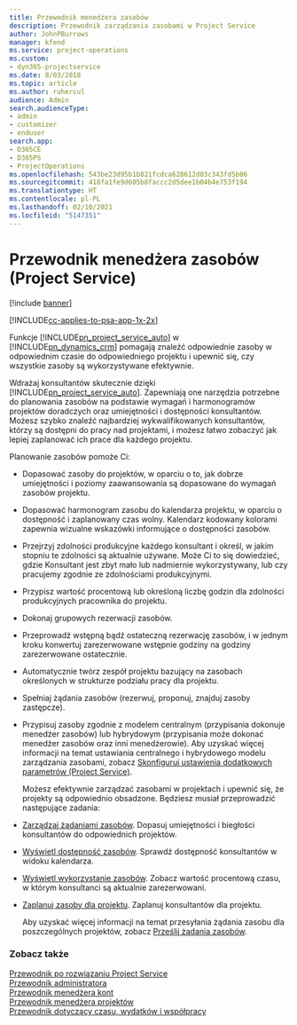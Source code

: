 ```yaml
---
title: Przewodnik menedżera zasobów
description: Przewodnik zarządzania zasobami w Project Service
author: JohnPBurrows
manager: kfend
ms.service: project-operations
ms.custom:
- dyn365-projectservice
ms.date: 8/03/2018
ms.topic: article
ms.author: ruhercul
audience: Admin
search.audienceType:
- admin
- customizer
- enduser
search.app:
- D365CE
- D365PS
- ProjectOperations
ms.openlocfilehash: 543be23d95b1b821fcdca628612d03c343fd5b06
ms.sourcegitcommit: 418fa1fe9d605b8faccc2d5dee1b04b4e753f194
ms.translationtype: HT
ms.contentlocale: pl-PL
ms.lasthandoff: 02/10/2021
ms.locfileid: "5147351"
---
```

# <a name="resource-manager-guide-project-service"></a>Przewodnik menedżera zasobów (Project Service)

[!include [banner](../includes/psa-now-project-operations.md)]

[!INCLUDE[cc-applies-to-psa-app-1x-2x](../includes/cc-applies-to-psa-app-1x-2x.md)]

Funkcje [!INCLUDE[pn_project_service_auto](../includes/pn-project-service-auto.md)] w [!INCLUDE[pn_dynamics_crm](../includes/pn-dynamics-crm.md)] pomagają znaleźć odpowiednie zasoby w odpowiednim czasie do odpowiedniego projektu i upewnić się, czy wszystkie zasoby są wykorzystywane efektywnie.  
  
 Wdrażaj konsultantów skutecznie dzięki [!INCLUDE[pn_project_service_auto](../includes/pn-project-service-auto.md)]. Zapewniają one narzędzia potrzebne do planowania zasobów na podstawie wymagań i harmonogramów projektów doradczych oraz umiejętności i dostępności konsultantów. Możesz szybko znaleźć najbardziej wykwalifikowanych konsultantów, którzy są dostępni do pracy nad projektami, i możesz łatwo zobaczyć jak lepiej zaplanować ich prace dla każdego projektu.  
  
 Planowanie zasobów pomoże Ci:  
  
- Dopasować zasoby do projektów, w oparciu o to, jak dobrze umiejętności i poziomy zaawansowania są dopasowane do wymagań zasobów projektu.  
  
- Dopasować harmonogram zasobu do kalendarza projektu, w oparciu o dostępność i zaplanowany czas wolny. Kalendarz kodowany kolorami zapewnia wizualne wskazówki informujące o dostępności zasobów.  
  
- Przejrzyj zdolności produkcyjne każdego konsultant i określ, w jakim stopniu te zdolności są aktualnie używane. Może Ci to się dowiedzieć, gdzie Konsultant jest zbyt mało lub nadmiernie wykorzystywany, lub czy pracujemy zgodnie ze zdolnościami produkcyjnymi.  
  
- Przypisz wartość procentową lub określoną liczbę godzin dla zdolności produkcyjnych pracownika do projektu.  
  
- Dokonaj grupowych rezerwacji zasobów.  
  
- Przeprowadź wstępną bądź ostateczną rezerwację zasobów, i w jednym kroku konwertuj zarezerwowane wstępnie godziny na godziny zarezerwowane ostatecznie.  
  
- Automatycznie twórz zespół projektu bazujący na zasobach określonych w strukturze podziału pracy dla projektu.  
  
- Spełniaj żądania zasobów (rezerwuj, proponuj, znajduj zasoby zastępcze).  
  
- Przypisuj zasoby zgodnie z modelem centralnym (przypisania dokonuje menedżer zasobów) lub hybrydowym (przypisania może dokonać menedżer zasobów oraz inni menedżerowie). Aby uzyskać więcej informacji na temat ustawiania centralnego i hybrydowego modelu zarządzania zasobami, zobacz [Skonfiguruj ustawienia dodatkowych parametrów (Project Service)](../psa/configure-additional-parameters-settings.md).  
  
  Możesz efektywnie zarządzać zasobami w projektach i upewnić się, że projekty są odpowiednio obsadzone. Będziesz musiał przeprowadzić następujące zadania:  
  
- [Zarządzaj żądaniami zasobów](../psa/manage-resource-requests.md). Dopasuj umiejętności i biegłości konsultantów do odpowiednich projektów.  
  
- [Wyświetl dostępność zasobów](../psa/view-resource-availability.md). Sprawdź dostępność konsultantów w widoku kalendarza.  
  
- [Wyświetl wykorzystanie zasobów](../psa/view-resource-utilization.md). Zobacz wartość procentową czasu, w którym konsultanci są aktualnie zarezerwowani.  
  
- [Zaplanuj zasoby dla projektu](../psa/schedule-resources-project.md). Zaplanuj konsultantów dla projektu.  
  
  Aby uzyskać więcej informacji na temat przesyłania żądania zasobu dla poszczególnych projektów, zobacz [Prześlij żądania zasobów](../psa/submit-resource-requests.md).  
  
### <a name="see-also"></a>Zobacz także  
 [Przewodnik po rozwiązaniu Project Service](../psa/overview.md)   
 [Przewodnik administratora](../psa/admin-guide.md)   
 [Przewodnik menedżera kont](../psa/account-manager-guide.md)   
 [Przewodnik menedżera projektów](../psa/project-manager-guide.md)   
 [Przewodnik dotyczący czasu, wydatków i współpracy](../psa/time-expense-collaboration-guide.md)
